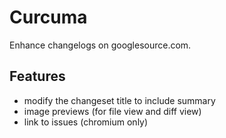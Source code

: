 Curcuma
=======

Enhance changelogs on googlesource.com.

Features
--------

- modify the changeset title to include summary
- image previews (for file view and diff view)
- link to issues (chromium only)

